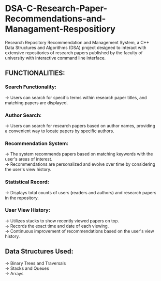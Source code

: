 # DSA-C-Research-Paper-Recommendations-and-Managament-Respositiory
Research Repository Recommendation and Management System, a C++ Data Structures and Algorithms (DSA) project designed to  interact with extensive repositories of research papers published by the faculty of university with interactive command line interface.
## FUNCTIONALITIES:
### Search Functionality:
-> Users can search for specific terms within research paper titles, and matching papers are displayed.<br>
### Author Search:
-> Users can search for research papers based on author names, providing a convenient way to locate papers by specific authors.<br>
### Recommendation System:
-> The system recommends papers based on matching keywords with the user's areas of interest.<br>
-> Recommendations are personalized and evolve over time by considering the user's view history.<br>
### Statistical Record:
-> Displays total counts of users (readers and authors) and research papers in the repository.<br>
### User View History:
-> Utilizes stacks to show recently viewed papers on top.<br>
-> Records the exact time and date of each viewing.<br>
-> Continuous improvement of recommendations based on the user's view history.<br>
## Data Structures Used:
-> Binary Trees and Traversals<br>
-> Stacks and Queues<br>
-> Arrays<br>

